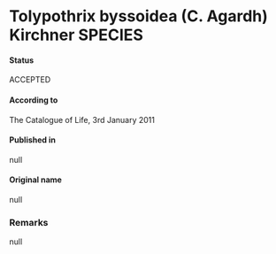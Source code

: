 # Tolypothrix byssoidea (C. Agardh) Kirchner SPECIES

#### Status
ACCEPTED

#### According to
The Catalogue of Life, 3rd January 2011

#### Published in
null

#### Original name
null

### Remarks
null